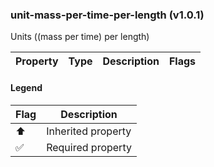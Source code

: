 ### unit-mass-per-time-per-length (v1.0.1)
Units ((mass per time) per length)

| Property | Type | Description | Flags |
|---|---|---|---|


#### Legend

| Flag | Description |
| --- | --- |
| ⬆️ | Inherited property |
| ✅ | Required property |

